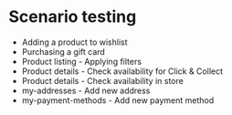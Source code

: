 # Scenario testing
- Adding a product to wishlist
- Purchasing a gift card
- Product listing - Applying filters
- Product details - Check availability for Click & Collect
- Product details - Check availability in store
- my-addresses - Add new address
- my-payment-methods - Add new payment method

